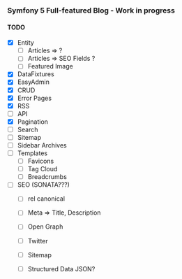 ### Symfony 5 Full-featured Blog  - Work in progress

#### TODO
- [x] Entity
    - [ ] Articles => ?
    - [ ] Articles => SEO Fields ?
    - [ ] Featured Image
- [x] DataFixtures
- [x] EasyAdmin
- [x] CRUD
- [x] Error Pages
- [x] RSS
- [ ] API
- [x] Pagination 
- [ ] Search
- [ ] Sitemap
- [ ] Sidebar Archives
- [ ] Templates
    - [ ] Favicons
    - [ ] Tag Cloud
    - [ ] Breadcrumbs
- [ ] SEO (SONATA???)
    - [ ] rel canonical 
    - [ ] Meta => Title, Description 
    - [ ] Open Graph
    - [ ] Twitter
    - [ ] Sitemap
    - [ ] Structured Data JSON?
   
    